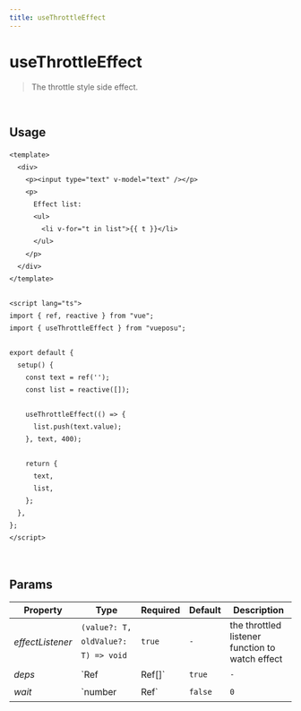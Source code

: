```yaml
---
title: useThrottleEffect
---
```


# useThrottleEffect

> The throttle style side effect.

<br />

## Usage

<script>
import UseThrottleEffectDemo from './.vitepress/components/UseThrottleEffectDemo.vue'

export default {
  components: {
    UseThrottleEffectDemo
  }
}
</script>
<UseThrottleEffectDemo />

```vue
<template>
  <div>
    <p><input type="text" v-model="text" /></p>
    <p>
      Effect list:
      <ul>
        <li v-for="t in list">{{ t }}</li>
      </ul>
    </p>
  </div>
</template>

<script lang="ts">
import { ref, reactive } from "vue";
import { useThrottleEffect } from "vueposu";

export default {
  setup() {
    const text = ref('');
    const list = reactive([]);

    useThrottleEffect(() => {
      list.push(text.value);
    }, text, 400);

    return {
      text,
      list,
    };
  },
};
</script>
```

<br />

<style>code { line-height: 1.85em; }</style>

## Params

| Property         | Type                                | Required     | Default | Description                                     |
| ---------------- | ----------------------------------- | ------------ | ------- | ----------------------------------------------- |
| _effectListener_ | `(value?: T, oldValue?: T) => void` | `true`       | `-`     | the throttled listener function to watch effect |
| _deps_           | `Ref<T>                             | Ref<T>[]`    | `true`  | `-`                                             | effect source |
| _wait_           | `number                             | Ref<number>` | `false` | `0`                                             | the number of milliseconds to delay |
